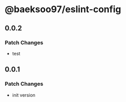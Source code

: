 # @baeksoo97/eslint-config

## 0.0.2

### Patch Changes

- test

## 0.0.1

### Patch Changes

- init version

